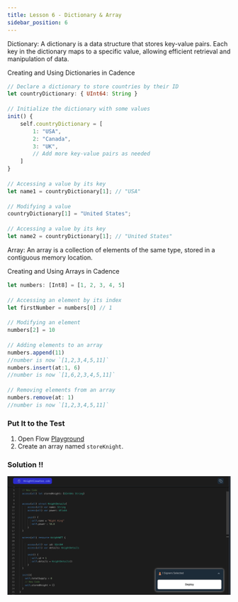 ```yaml
---
title: Lesson 6 - Dictionary & Array
sidebar_position: 6
---
```


Dictionary: A dictionary is a data structure that stores key-value pairs. Each key in the dictionary maps to a specific value, allowing efficient retrieval and manipulation of data.

Creating and Using Dictionaries in Cadence

```jsx
// Declare a dictionary to store countries by their ID
let countryDictionary: { UInt64: String }

// Initialize the dictionary with some values
init() {
    self.countryDictionary = [
        1: "USA",
        2: "Canada",
        3: "UK",
        // Add more key-value pairs as needed
    ]
}

// Accessing a value by its key
let name1 = countryDictionary[1]; // "USA"

// Modifying a value
countryDictionary[1] = "United States";

// Accessing a value by its key
let name2 = countryDictionary[1]; // "United States"
```

Array: An array is a collection of elements of the same type, stored in a contiguous memory location.

Creating and Using Arrays in Cadence

```jsx
let numbers: [Int8] = [1, 2, 3, 4, 5]

// Accessing an element by its index
let firstNumber = numbers[0] // 1

// Modifying an element
numbers[2] = 10

// Adding elements to an array
numbers.append(11)
//number is now `[1,2,3,4,5,11]`
numbers.insert(at:1, 6)
//number is now `[1,6,2,3,4,5,11]`

// Removing elements from an array
numbers.remove(at: 1)
//number is now `[1,2,3,4,5,11]`
```

### Put It to the Test

1. Open Flow [Playground](https://play.flow.com/)
2. Create an array named `storeKnight`.

### Solution !!

![Alt text](image-5.png)
